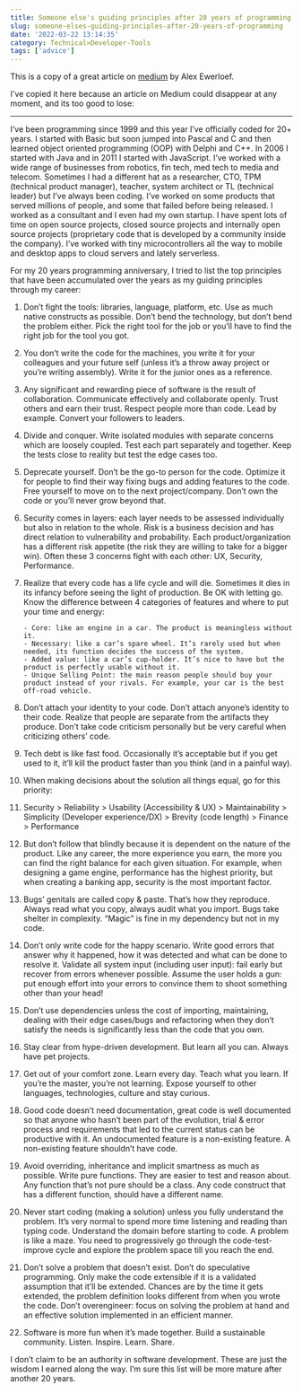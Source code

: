 ```yaml
---
title: Someone else's guiding principles after 20 years of programming
slug: someone-elses-guiding-principles-after-20-years-of-programming
date: '2022-03-22 13:14:35'
category: Technical>Developer-Tools
tags: ['advice']
---
```


This is a copy of a great article on [medium](https://alexewerlof.medium.com/my-guiding-principles-after-20-years-of-programming-a087dc55596c) by Alex Ewerloef.

I've copied it here because an article on Medium could disappear at any moment,
and its too good to lose:

---

I’ve been programming since 1999 and this year I’ve officially coded for 20+
years. I started with Basic but soon jumped into Pascal and C and then learned
object oriented programming (OOP) with Delphi and C++. In 2006 I started with
Java and in 2011 I started with JavaScript. I’ve worked with a wide range of
businesses from robotics, fin tech, med tech to media and telecom. Sometimes I
had a different hat as a researcher, CTO, TPM (technical product manager),
teacher, system architect or TL (technical leader) but I’ve always been coding.
I’ve worked on some products that served millions of people, and some that
failed before being released. I worked as a consultant and I even had my own
startup. I have spent lots of time on open source projects, closed source
projects and internally open source projects (proprietary code that is developed
by a community inside the company). I’ve worked with tiny microcontrollers all
the way to mobile and desktop apps to cloud servers and lately serverless.

For my 20 years programming anniversary, I tried to list the top principles that
have been accumulated over the years as my guiding principles through my career:

1.  Don’t fight the tools: libraries, language, platform, etc. Use as much native
    constructs as possible. Don’t bend the technology, but don’t bend the problem
    either. Pick the right tool for the job or you’ll have to find the right job for
    the tool you got.

1.  You don’t write the code for the machines, you write it for your colleagues
    and your future self (unless it’s a throw away project or you’re writing
    assembly). Write it for the junior ones as a reference.

1.  Any significant and rewarding piece of software is the result of
    collaboration. Communicate effectively and collaborate openly. Trust others and
    earn their trust. Respect people more than code. Lead by example. Convert your
    followers to leaders.

1.  Divide and conquer. Write isolated modules with separate concerns which are
    loosely coupled. Test each part separately and together. Keep the tests close to
    reality but test the edge cases too.

1.  Deprecate yourself. Don’t be the go-to person for the code. Optimize it for
    people to find their way fixing bugs and adding features to the code. Free
    yourself to move on to the next project/company. Don’t own the code or you’ll
    never grow beyond that.

1.  Security comes in layers: each layer needs to be assessed individually but
    also in relation to the whole. Risk is a business decision and has direct
    relation to vulnerability and probability. Each product/organization has a
    different risk appetite (the risk they are willing to take for a bigger win).
    Often these 3 concerns fight with each other: UX, Security, Performance.

1.  Realize that every code has a life cycle and will die. Sometimes it dies in its
    infancy before seeing the light of production. Be OK with letting go. Know the
    difference between 4 categories of features and where to put your time and
    energy:

        - Core: like an engine in a car. The product is meaningless without it.
        - Necessary: like a car’s spare wheel. It’s rarely used but when needed, its function decides the success of the system.
        - Added value: like a car’s cup-holder. It’s nice to have but the product is perfectly usable without it.
        - Unique Selling Point: the main reason people should buy your product instead of your rivals. For example, your car is the best off-road vehicle.

1.  Don’t attach your identity to your code. Don’t attach anyone’s identity to
    their code. Realize that people are separate from the artifacts they produce.
    Don’t take code criticism personally but be very careful when criticizing
    others’ code.

1.  Tech debt is like fast food. Occasionally it’s acceptable but if you get used
    to it, it’ll kill the product faster than you think (and in a painful way).

1.  When making decisions about the solution all things equal, go for this
    priority:

1.  Security > Reliability > Usability (Accessibility & UX) > Maintainability > Simplicity (Developer experience/DX) > Brevity (code length) > Finance >
    Performance

1.  But don’t follow that blindly because it is dependent on the nature of the
    product. Like any career, the more experience you earn, the more you can find
    the right balance for each given situation. For example, when designing a game
    engine, performance has the highest priority, but when creating a banking app,
    security is the most important factor.

1.  Bugs’ genitals are called copy & paste. That’s how they reproduce. Always
    read what you copy, always audit what you import. Bugs take shelter in
    complexity. “Magic” is fine in my dependency but not in my code.

1.  Don’t only write code for the happy scenario. Write good errors that answer
    why it happened, how it was detected and what can be done to resolve it.
    Validate all system input (including user input): fail early but recover from
    errors whenever possible. Assume the user holds a gun: put enough effort into
    your errors to convince them to shoot something other than your head!

1.  Don’t use dependencies unless the cost of importing, maintaining, dealing
    with their edge cases/bugs and refactoring when they don’t satisfy the needs is
    significantly less than the code that you own.

1.  Stay clear from hype-driven development. But learn all you can. Always have
    pet projects.

1.  Get out of your comfort zone. Learn every day. Teach what you learn. If
    you’re the master, you’re not learning. Expose yourself to other languages,
    technologies, culture and stay curious.

1.  Good code doesn’t need documentation, great code is well documented so that
    anyone who hasn’t been part of the evolution, trial & error process and
    requirements that led to the current status can be productive with it. An
    undocumented feature is a non-existing feature. A non-existing feature shouldn’t
    have code.

1.  Avoid overriding, inheritance and implicit smartness as much as possible.
    Write pure functions. They are easier to test and reason about. Any function
    that’s not pure should be a class. Any code construct that has a different
    function, should have a different name.

1.  Never start coding (making a solution) unless you fully understand the
    problem. It’s very normal to spend more time listening and reading than typing
    code. Understand the domain before starting to code. A problem is like a maze.
    You need to progressively go through the code-test-improve cycle and explore the
    problem space till you reach the end.

1.  Don’t solve a problem that doesn’t exist. Don’t do speculative programming.
    Only make the code extensible if it is a validated assumption that it’ll be
    extended. Chances are by the time it gets extended, the problem definition looks
    different from when you wrote the code. Don’t overengineer: focus on solving the
    problem at hand and an effective solution implemented in an efficient manner.

1.  Software is more fun when it’s made together. Build a sustainable community.
    Listen. Inspire. Learn. Share.

I don’t claim to be an authority in software development. These are just the wisdom I earned along the way. I’m sure this list will be more mature after another 20 years.
